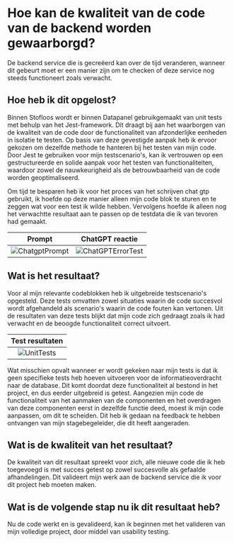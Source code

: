 # Hoe kan de kwaliteit van de code van de backend worden gewaarborgd?
De backend service die is gecreëerd kan over de tijd veranderen, wanneer dit gebeurt moet er een manier zijn om te checken of deze service nog steeds functioneert zoals verwacht.

## Hoe heb ik dit opgelost?
Binnen Stofloos wordt er binnen Datapanel gebruikgemaakt van unit tests met behulp van het Jest-framework. Dit draagt bij aan het waarborgen van de kwaliteit van de code door de functionaliteit van afzonderlijke eenheden in isolatie te testen. Op basis van deze gevestigde aanpak heb ik ervoor gekozen om dezelfde methode te hanteren bij het testen van mijn code. Door Jest te gebruiken voor mijn testscenario's, kan ik vertrouwen op een gestructureerde en solide aanpak voor het testen van functionaliteiten, waardoor zowel de nauwkeurigheid als de betrouwbaarheid van de code worden geoptimaliseerd.

Om tijd te besparen heb ik voor het proces van het schrijven chat gtp gebruikt, ik hoefde op deze manier alleen mijn code blok te sturen en te zeggen wat voor een test ik wilde hebben. Vervolgens hoefde ik alleen nog het verwachtte resultaat aan te passen op de testdata die ik van tevoren had gemaakt.

|Prompt|ChatGPT reactie|
|:----:|:-------------:|
|![ChatgptPrompt](https://github.com/Timsel1/PortfolioS5/assets/90602424/e9d6be44-2c5a-4043-a668-32d45e8a4f31)|![ChatGPTErrorTest](https://github.com/Timsel1/PortfolioS5/assets/90602424/ba324058-14a1-4e7e-9180-8b0a6a9637dd)|

## Wat is het resultaat?
Voor al mijn relevante codeblokken heb ik uitgebreide testscenario's opgesteld. Deze tests omvatten zowel situaties waarin de code succesvol wordt afgehandeld als scenario's waarin de code fouten kan vertonen. Uit de resultaten van deze tests blijkt dat mijn code zich gedraagt zoals ik had verwacht en de beoogde functionaliteit correct uitvoert.

|Test resultaten|
|:-------------:|
|![UnitTests](https://github.com/Timsel1/PortfolioS5/assets/90602424/f753bc41-06c0-42b5-a738-c2c40a0711c9)|

Wat misschien opvalt wanneer er wordt gekeken naar mijn tests is dat ik geen specifieke tests heb hoeven uitvoeren voor de informatieoverdracht naar de database. Dit komt doordat deze functionaliteit al bestond in het project, en dus eerder uitgebreid is getest.
Aangezien mijn code de functionaliteit van het aanmaken van de componenten en het overdragen van deze componenten eerst in dezelfde functie deed, moest ik mijn code aanpassen, om dit te scheiden. Dit heb ik gedaan na feedback te hebben ontvangen van mijn stagebegeleider, die dit heeft aangeraden.

## Wat is de kwaliteit van het resultaat?
De kwaliteit van dit resultaat spreekt voor zich, alle nieuwe code die ik heb toegevoegd is met succes getest op zowel succesvolle als gefaalde afhandelingen. Dit valideert mijn werk aan de backend service die ik voor dit project heb moeten maken.

## Wat is de volgende stap nu ik dit resultaat heb?
Nu de code werkt en is gevalideerd, kan ik beginnen met het valideren van mijn volledige project, door middel van usability testing.

